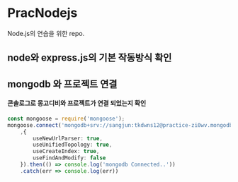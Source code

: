 # PracNodejs
Node.js의 연습을 위한 repo.


## node와 express.js의 기본 작동방식 확인

## mongodb 와 프로젝트 연결

#### 콘솔로그로 몽고디비와 프로젝트가 연결 되었는지 확인
```ts
const mongoose = require('mongoose');
mongoose.connect('mongodb+srv://sangjun:tkdwns12@practice-zi0wv.mongodb.net/practice?retryWrites=true&w=majority'
    ,{
        useNewUrlParser: true,
        useUnifiedTopology: true,
        useCreateIndex: true,
        useFindAndModify: false
    }).then(() => console.log('mongodb Connected..'))
    .catch(err => console.log(err))
```